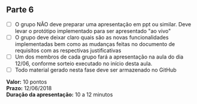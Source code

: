 ## Parte 6

- [ ] O grupo NÃO deve preparar uma apresentação em ppt ou similar. Deve levar o protótipo implementado para ser apresentado "ao vivo"
- [ ] O grupo deve deixar claro quais são as novas funcionalidades implementadas bem como as mudanças feitas no documento de requisitos com as respectivas justificativas
- [ ] Um dos membros de cada grupo fará a apresentação na aula do dia 12/06, conforme sorteio executado no início desta aula.
- [ ] Todo material gerado nesta fase deve ser armazenado no GitHub

**Valor:** 10 pontos  
**Prazo:** 12/06/2018  
**Duração da apresentação:** 10 a 12 minutos  
